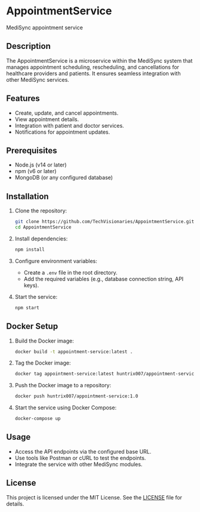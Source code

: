 # AppointmentService

MediSync appointment service

## Description

The AppointmentService is a microservice within the MediSync system that manages appointment scheduling, rescheduling, and cancellations for healthcare providers and patients. It ensures seamless integration with other MediSync services.

## Features

- Create, update, and cancel appointments.
- View appointment details.
- Integration with patient and doctor services.
- Notifications for appointment updates.

## Prerequisites

- Node.js (v14 or later)
- npm (v6 or later)
- MongoDB (or any configured database)

## Installation

1. Clone the repository:
   ```bash
   git clone https://github.com/TechVisionaries/AppointmentService.git
   cd AppointmentService
   ```

2. Install dependencies:
   ```bash
   npm install
   ```

3. Configure environment variables:
   - Create a `.env` file in the root directory.
   - Add the required variables (e.g., database connection string, API keys).

4. Start the service:
   ```bash
   npm start
   ```

## Docker Setup

1. Build the Docker image:
   ```bash
   docker build -t appointment-service:latest .
   ```

2. Tag the Docker image:
   ```bash
   docker tag appointment-service:latest huntrix007/appointment-service:1.0
   ```

3. Push the Docker image to a repository:
   ```bash
   docker push huntrix007/appointment-service:1.0
   ```

4. Start the service using Docker Compose:
   ```bash
   docker-compose up
   ```

## Usage

- Access the API endpoints via the configured base URL.
- Use tools like Postman or cURL to test the endpoints.
- Integrate the service with other MediSync modules.

## License

This project is licensed under the MIT License. See the [LICENSE](LICENSE) file for details.
